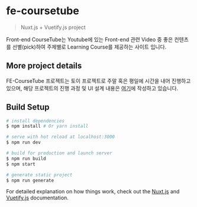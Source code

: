 # fe-coursetube

> Nuxt.js + Vuetify.js project

Front-end CourseTube는 Youtube에 있는 Front-end 관련 Video 중 좋은 컨텐츠를 선별(pick)하여 주제별로 Learning Course를 제공하는 사이트 입니다.

## More project details
FE-CourseTube 프로젝트는 토이 프로젝트로 주말 혹은 평일에 시간을 내어 진행하고 있으며, 해당 프로젝트의 진행 과정 및 UI 설계 내용은 [여기](https://github.com/KimHyeshin/TIL/tree/master/toy-project/FE-CourseTube#fe-coursetube-front-end-coursetube)에 작성하고 있습니다.


## Build Setup

``` bash
# install dependencies
$ npm install # Or yarn install

# serve with hot reload at localhost:3000
$ npm run dev

# build for production and launch server
$ npm run build
$ npm start

# generate static project
$ npm run generate
```

For detailed explanation on how things work, check out the [Nuxt.js](https://github.com/nuxt/nuxt.js) and [Vuetify.js](https://vuetifyjs.com/) documentation.
